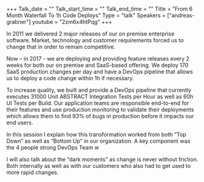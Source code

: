 +++
Talk_date = ""
Talk_start_time = ""
Talk_end_time = ""
Title = "From 6 Month Waterfall To 1h Code Deploys"
Type = "talk"
Speakers = ["andreas-grabner"]
youtube = "2zm6x4htPqg"
+++

In 2011 we delivered 2 major releases of our on premise enterprise software. Market, technology and customer requirements forced us to change that in order to remain competitive.

Now – in 2017 - we are deploying and providing feature releases every 2 weeks for both our on premise and SaaS-based offering. We deploy 170 SaaS production changes per day and have a DevOps pipeline that allows us to deploy a code change within 1h if necessary.

To increase quality, we built and provide a DevOps pipeline that currently executes 31000 Unit ABSTRACT Integration Tests per Hour as well as 60h UI Tests per Build. Our application teams are responsible end-to-end for their features and use production monitoring to validate their deployments which allows them to find 93% of bugs in production before it impacts our end users.

In this session I explain how this transformation worked from both “Top Down” as well as “Bottom Up” in our organization. A key component was the 4 people strong DevOps Team w

I will also talk about the “dark moments” as change is never without friction. Both internally as well as with our customers who also had to get used to more rapid changes.
